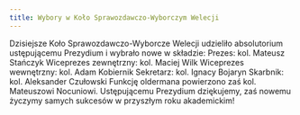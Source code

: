 ```yaml
---
title: Wybory w Koło Sprawozdawczo-Wyborczym Welecji
---
```


Dzisiejsze Koło Sprawozdawczo-Wyborcze Welecji udzieliło absolutorium ustępującemu Prezydium i wybrało nowe w składzie:
Prezes: kol. Mateusz Stańczyk
Wiceprezes zewnętrzny: kol. Maciej Wilk
Wiceprezes wewnętrzny: kol. Adam Kobiernik
Sekretarz: kol. Ignacy Bojaryn
Skarbnik: kol. Aleksander Czułowski
Funkcję oldermana powierzono zaś kol. Mateuszowi Nocuniowi.
Ustępującemu Prezydium dziękujemy, zaś nowemu życzymy samych sukcesów w przyszłym roku akademickim!

